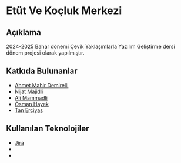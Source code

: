 # Etüt Ve Koçluk Merkezi

## Açıklama
2024-2025 Bahar dönemi Çevik Yaklaşımlarla Yazılım Geliştirme dersi dönem projesi olarak yapılmıştır.

## Katkıda Bulunanlar
- [Ahmet Mahir Demirelli](https://github.com/Ahmet-MahirDEMIRELLI)
- [Nijat Majidli](https://google.com)
- [Ali Mammadli](https://github.com/alimammadli0)
- [Osman Hayek](https://google.com)
- [Tan Erciyas](https://github.com/Ghurstird)

## Kullanılan Teknolojiler
- [Jira](https://google.com)
- 
- 

